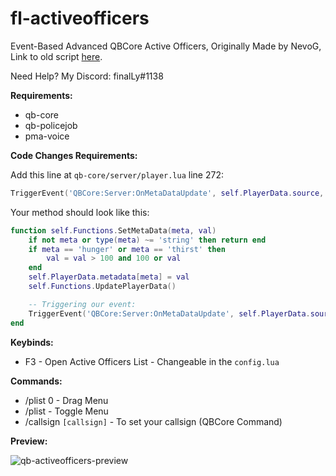 # fl-activeofficers
Event-Based Advanced QBCore Active Officers,
Originally Made by NevoG,
Link to old script [here](https://forum.cfx.re/t/release-fivem-advanced-active-officers/1798459).

Need Help? My Discord: finalLy#1138

**Requirements:**
- qb-core
- qb-policejob
- pma-voice

**Code Changes Requirements:**

Add this line at `qb-core/server/player.lua` line 272:

```lua
TriggerEvent('QBCore:Server:OnMetaDataUpdate', self.PlayerData.source, meta, val)
```

Your method should look like this:

```lua
function self.Functions.SetMetaData(meta, val)
    if not meta or type(meta) ~= 'string' then return end
    if meta == 'hunger' or meta == 'thirst' then
        val = val > 100 and 100 or val
    end
    self.PlayerData.metadata[meta] = val
    self.Functions.UpdatePlayerData()

    -- Triggering our event:
    TriggerEvent('QBCore:Server:OnMetaDataUpdate', self.PlayerData.source, meta, val)
end
```

**Keybinds:**
- F3 - Open Active Officers List - Changeable in the `config.lua`

**Commands:**
- /plist 0 - Drag Menu
- /plist - Toggle Menu
- /callsign `[callsign]` - To set your callsign (QBCore Command)

**Preview:**

![qb-activeofficers-preview](https://github.com/finalLy134/qb-activeofficers/assets/60448180/0a72f097-26ba-4559-acf5-3b0744fdb622)
